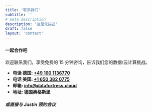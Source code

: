 ```yaml
---
title: '联系我们'
subtitle: ''
# meta description
description: '这是元描述'
draft: false
layout: 'contact'
---
```


#### 一起合作吧

欢迎联系我们，享受免费的 15 分钟咨询，告诉我们您的数据/云计算挑战。

- **电话 德国: <a id="phone_de"  href="tel:+491601136770">+49 160 1136770</a>**
- **电话 美国: <a id="phone_us" href="tel:+16503820775">+1 650 382 0775</a>**
- **邮箱: <a id="mail" href="mailto:info@datafortress.cloud">info@dat<!--...-->afortress.cloud</a>**
- **地址: 德国奥格斯堡**

##### 或直接与 Justin 预约会议
